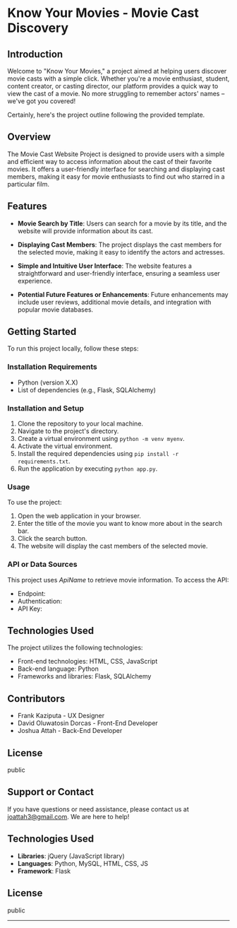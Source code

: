# Know Your Movies - Movie Cast Discovery

## Introduction

Welcome to "Know Your Movies," a project aimed at helping users discover movie casts with a simple click. Whether you're a movie enthusiast, student, content creator, or casting director, our platform provides a quick way to view the cast of a movie. No more struggling to remember actors' names – we've got you covered!

Certainly, here's the project outline following the provided template.

## Overview

The Movie Cast Website Project is designed to provide users with a simple and efficient way to access information about the cast of their favorite movies. It offers a user-friendly interface for searching and displaying cast members, making it easy for movie enthusiasts to find out who starred in a particular film.

## Features

- **Movie Search by Title**: Users can search for a movie by its title, and the website will provide information about its cast.

- **Displaying Cast Members**: The project displays the cast members for the selected movie, making it easy to identify the actors and actresses.

- **Simple and Intuitive User Interface**: The website features a straightforward and user-friendly interface, ensuring a seamless user experience.

- **Potential Future Features or Enhancements**: Future enhancements may include user reviews, additional movie details, and integration with popular movie databases.

## Getting Started

To run this project locally, follow these steps:

### Installation Requirements

- Python (version X.X)
- List of dependencies (e.g., Flask, SQLAlchemy)

### Installation and Setup

1. Clone the repository to your local machine.
2. Navigate to the project's directory.
3. Create a virtual environment using `python -m venv myenv`.
4. Activate the virtual environment.
5. Install the required dependencies using `pip install -r requirements.txt`.
6. Run the application by executing `python app.py`.

### Usage

To use the project:

1. Open the web application in your browser.
2. Enter the title of the movie you want to know more about in the search bar.
3. Click the search button.
4. The website will display the cast members of the selected movie.

### API or Data Sources

This project uses _ApiName_ to retrieve movie information. To access the API:

- Endpoint: 
- Authentication: 
- API Key:

## Technologies Used

The project utilizes the following technologies:

- Front-end technologies: HTML, CSS, JavaScript
- Back-end language: Python
- Frameworks and libraries: Flask, SQLAlchemy

## Contributors

- Frank Kaziputa - UX Designer
- David Oluwatosin Dorcas - Front-End Developer
- Joshua Attah - Back-End Developer

## License

public

## Support or Contact

If you have questions or need assistance, please contact us at joattah3@gmail.com. We are here to help!
## Technologies Used

- **Libraries**: jQuery (JavaScript library)
- **Languages**: Python, MySQL, HTML, CSS, JS
- **Framework**: Flask

## License

public

---
